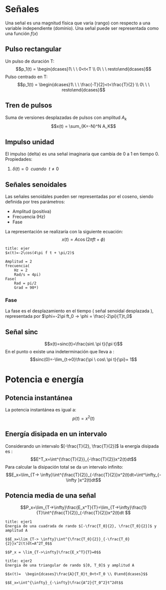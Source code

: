 # Señales
Una señal es una magnitud física que varia (rango) con  respecto a una variable independiente (dominio). Una señal puede ser representada como una función $f(x)$
## Pulso rectangular
Un pulso de duración T:$$p_1(t) = \begin{dcases}1\ \ \ 0<t<T \\ 0\ \ \ resto\end{dcases}$$
Pulso centrado en T:$$p_1(t) = \begin{dcases}1\ \ \ \frac{-T}{2}<t<\frac{T}{2} \\ 0\ \ \ resto\end{dcases}$$

## Tren de pulsos
Suma de versiones desplazadas de pulsos con amplitud $A_k$$$x(t) = \sum_{K=-N}^N A_K$$
## Impulso unidad
El impulso (delta) es una señal imaginaria que cambia de 0 a 1 en tiempo 0.
Propiedades:
1. $\delta (t)= 0 \ \ cuando \ \ t\neq0$

## Señales senoidales
Las señales senoidales pueden ser representadas por el coseno, siendo definida por tres parámetros:
- Amplitud (positiva)
- Frecuencia (Hz)
- Fase

La representación se realizaría con la siguiente ecuación:$$x(t)=A\cos(2\pi f t + \phi)$$
```ad-summary
title: ejer
$x(t)=-2\cos(4\pi f t + \pi/2)$

Amplitud = 2
frecuencia(
	Hz = 2
	Rad/s = 4pi)
Fase(
	Rad = pi/2
	Grad = 90º)
```

### Fase
La fase es el desplazamiento en el tiempo ( señal senoidal desplazada ), representada por $\phi=-2\pi ft_0 -> \phi = \frac{-2\pi}{T}t_0$

## Señal sinc
$$x(t)=sinc(t)=\frac{sin\ \pi t}{\pi t}$$
En el punto o existe una indeterminación que lleva a :$$sinc(0)=-\lim_{t->0}\frac{\pi \ cos\ \pi t}{\pi}= 1$$
# Potencia e energía
## Potencia instantánea
La potencia instantánea es igual a:$$p(t)=x^2(t)$$
## Energía disipada en un intervalo
Considerando un intervalo $[-\frac{T}{2}, \frac{T}{2}]$ la energía disipada es :$$E^T_x=\int^{\frac{T}{2}}_{-\frac{T}{2}}x^2(t)dt$$
Para calcular la disipación total se da un intervalo infinito: $$E_x=\lim_{T-> \infty}\int^{\frac{T}{2}}_{-\frac{T}{2}}x^2(t)dt=\int^\infty_{-\infty }x^2(t)dt$$
## Potencia media de una señal 
$$P_x=\lim_{T->\infty}\frac{E_x^T}{T}=\lim_{T->\infty}\frac{1}{T}\int^{\frac{T}{2}}_{-\frac{T}{2}}x^2(t)dt $$
```ad-summary
title: ejer1
Energia de una cuadrada de rando $[-\frac{T_0}{2}, \frac{T_0}{2}]$ y amplitud A

$$E_x=\lim_{T-> \infty}\int^{\frac{T_0}{2}}_{-\frac{T_0}{2}}x^2(t)dt=A^2T_0$$

$$P_x = \lim_{T->\infty}\frac{E_x^T}{T}=0$$
```

```ad-summary
title: ejer2
Energia de una triangular de rando $[0, T_0]$ y amplitud A

$$x(t)=  \begin{dcases}\frac{A}{T_0}t_0<t<T_0 \\ 0\end{dcases}$$

$$E_x=\int^{\infty}_{-\infty}\frac{A^2}{T_0^2}t^2dt$$
```